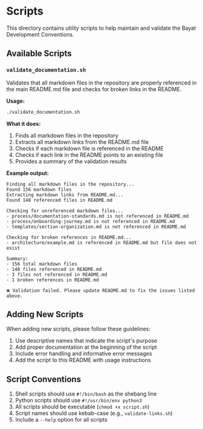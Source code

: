 <!--
Document: Scripts Documentation
Version: 1.0.0
Last Updated: 2025-03-20
Last Updated By: Bayat Platform Team
Change Log:
- 2025-03-19: Initial version
-->

# Scripts

This directory contains utility scripts to help maintain and validate the Bayat Development Conventions.

## Available Scripts

### `validate_documentation.sh`

Validates that all markdown files in the repository are properly referenced in the main README.md file and checks for broken links in the README.

**Usage:**

```bash
./validate_documentation.sh
```

**What it does:**

1. Finds all markdown files in the repository
2. Extracts all markdown links from the README.md file
3. Checks if each markdown file is referenced in the README
4. Checks if each link in the README points to an existing file
5. Provides a summary of the validation results

**Example output:**

```
Finding all markdown files in the repository...
Found 156 markdown files
Extracting markdown links from README.md...
Found 148 referenced files in README.md

Checking for unreferenced markdown files...
- process/documentation-standards.md is not referenced in README.md
- process/onboarding-journey.md is not referenced in README.md
- templates/section-organization.md is not referenced in README.md

Checking for broken references in README.md...
- architecture/example.md is referenced in README.md but file does not exist

Summary:
- 156 total markdown files
- 148 files referenced in README.md
- 3 files not referenced in README.md
- 1 broken references in README.md

❌ Validation failed. Please update README.md to fix the issues listed above.
```

## Adding New Scripts

When adding new scripts, please follow these guidelines:

1. Use descriptive names that indicate the script's purpose
2. Add proper documentation at the beginning of the script
3. Include error handling and informative error messages
4. Add the script to this README with usage instructions

## Script Conventions

1. Shell scripts should use `#!/bin/bash` as the shebang line
2. Python scripts should use `#!/usr/bin/env python3`
3. All scripts should be executable (`chmod +x script.sh`)
4. Script names should use kebab-case (e.g., `validate-links.sh`)
5. Include a `--help` option for all scripts
